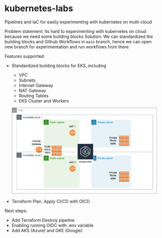 # kubernetes-labs
Pipelines and IaC for easily experimenting with kubernetes on multi-cloud

Problem statement: Its hard to experimenting with kubernetes on cloud because we need some building blocks
Solution: We can standardized the building blocks and Github Workflows in `main` branch, hence we can open new branch for experimentation and run workflows from there

Features supported:
- Standardized building blocks for EKS, including
	- VPC
	- Subnets
	- Internet Gateway
	- NAT Gateway
	- Routing Tables
	- EKS Cluster and Workers
	
	![Building Blocks](eks.png)
- Terraform Plan, Apply CI/CD with OICD

Next steps:
- Add Terraform Destroy pipeline
- Enabling running OIDC with .env variable
- Add AKS (Azure) and GKE (Google)